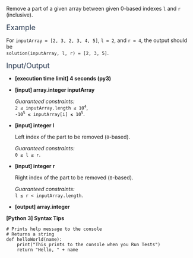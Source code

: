 <p>Remove a part of a given array between given 0-based indexes <code>l</code> and <code>r</code> (inclusive).</p>
<p><span class="markdown--header" style="color:#2b3b52;font-size:1.4em">Example</span></p>
<p>For <code>inputArray = [2, 3, 2, 3, 4, 5]</code>, <code>l = 2</code>, and <code>r = 4</code>, the output should be<br />
<code>solution(inputArray, l, r) = [2, 3, 5]</code>.</p>
<p><span class="markdown--header" style="color:#2b3b52;font-size:1.4em">Input/Output</span></p>
<ul>
<li>
<p><strong>[execution time limit] 4 seconds (py3)</strong></p>
</li>
<li>
<p><strong>[input] array.integer inputArray</strong></p>
<p><em>Guaranteed constraints:</em><br />
<code>2 ≤ inputArray.length ≤ 10<sup>4</sup></code>,<br />
<code>-10<sup>5</sup> ≤ inputArray[i] ≤ 10<sup>5</sup></code>.</p>
</li>
<li>
<p><strong>[input] integer l</strong></p>
<p>Left index of the part to be removed (<code>0</code>-based).</p>
<p><em>Guaranteed constraints:</em><br />
<code>0 ≤ l ≤ r</code>.</p>
</li>
<li>
<p><strong>[input] integer r</strong></p>
<p>Right index of the part to be removed (<code>0</code>-based).</p>
<p><em>Guaranteed constraints:</em><br />
<code>l ≤ r &lt; inputArray.length</code>.</p>
</li>
<li>
<p><strong>[output] array.integer</strong></p>
</li>
</ul>
<p><strong>[Python 3] Syntax Tips</strong></p>
<pre><code class="language-python"><span class="hljs-comment"># Prints help message to the console</span>
<span class="hljs-comment"># Returns a string</span>
<span class="hljs-keyword">def</span> <span class="hljs-title function_">helloWorld</span>(<span class="hljs-params">name</span>):
    <span class="hljs-built_in">print</span>(<span class="hljs-string">"This prints to the console when you Run Tests"</span>)
    <span class="hljs-keyword">return</span> <span class="hljs-string">"Hello, "</span> + name

</code></pre>
